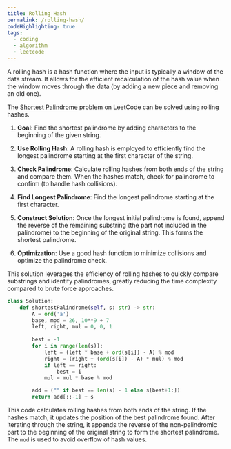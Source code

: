 ```yaml
---
title: Rolling Hash
permalink: /rolling-hash/
codeHighlighting: true
tags: 
  - coding
  - algorithm
  - leetcode
---
```

A rolling hash is a hash function where the input is typically a window of the data stream. It allows for the efficient recalculation of the hash value when the window moves through the data (by adding a new piece and removing an old one).

The [Shortest Palindrome](https://leetcode.com/problems/shortest-palindrome/) problem on LeetCode can be solved using rolling hashes.

1. **Goal**: Find the shortest palindrome by adding characters to the beginning of the given string.

2. **Use Rolling Hash**: A rolling hash is employed to efficiently find the longest palindrome starting at the first character of the string. 

3. **Check Palindrome**: Calculate rolling hashes from both ends of the string and compare them. When the hashes match, check for palindrome to confirm (to handle hash collisions).

4. **Find Longest Palindrome**: Find the longest palindrome starting at the first character.

5. **Construct Solution**: Once the longest initial palindrome is found, append the reverse of the remaining substring (the part not included in the palindrome) to the beginning of the original string. This forms the shortest palindrome.

6. **Optimization**: Use a good hash function to minimize collisions and optimize the palindrome check.

This solution leverages the efficiency of rolling hashes to quickly compare substrings and identify palindromes, greatly reducing the time complexity compared to brute force approaches.

```python
class Solution:
    def shortestPalindrome(self, s: str) -> str:
        A = ord('a')
        base, mod = 26, 10**9 + 7
        left, right, mul = 0, 0, 1
        
        best = -1
        for i in range(len(s)):
            left = (left * base + ord(s[i]) - A) % mod
            right = (right + (ord(s[i]) - A) * mul) % mod
            if left == right:
                best = i
            mul = mul * base % mod

        add = ("" if best == len(s) - 1 else s[best+1:])
        return add[::-1] + s
```

This code calculates rolling hashes from both ends of the string. If the hashes match, it updates the position of the best palindrome found. After iterating through the string, it appends the reverse of the non-palindromic part to the beginning of the original string to form the shortest palindrome. The `mod` is used to avoid overflow of hash values.
